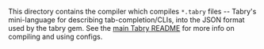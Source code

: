 This directory contains the compiler which compiles `*.tabry` files -- Tabry's
mini-language for describing tab-completion/CLIs, into the JSON format used by
the tabry gem. See the [main Tabry README](../README.md) for more info on
compiling and using configs.
